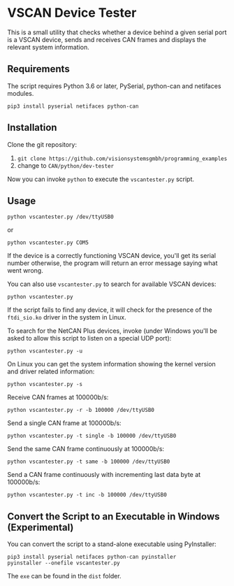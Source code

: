 VSCAN Device Tester
===================

This is a small utility that checks whether a device behind a given
serial port is a VSCAN device, sends and receives CAN frames and
displays the relevant system information.

Requirements
------------

The script requires Python 3.6 or later, PySerial, python-can and
netifaces modules.

    pip3 install pyserial netifaces python-can

Installation
------------

Clone the git repository:

1. `git clone https://github.com/visionsystemsgmbh/programming_examples`
2. change to `CAN/python/dev-tester`
    
Now you can invoke `python` to execute the `vscantester.py` script.

Usage
-----

    python vscantester.py /dev/ttyUSB0

or

    python vscantester.py COM5

If the device is a correctly functioning VSCAN device, you'll get its
serial number otherwise, the program will return an error message
saying what went wrong.

You can also use `vscantester.py` to search for available VSCAN devices:

    python vscantester.py

If the script fails to find any device, it will check for the presence of the
`ftdi_sio.ko` driver in the system in Linux.

To search for the NetCAN Plus devices, invoke (under Windows you'll be asked
to allow this script to listen on a special UDP port):

    python vscantester.py -u

On Linux you can get the system information showing the kernel version and driver
related information:

    python vscantester.py -s

Receive CAN frames at 100000b/s:

    python vscantester.py -r -b 100000 /dev/ttyUSB0

Send a single CAN frame at 100000b/s:

    python vscantester.py -t single -b 100000 /dev/ttyUSB0

Send the same CAN frame continuously at 100000b/s:

    python vscantester.py -t same -b 100000 /dev/ttyUSB0

Send a CAN frame continuously with incrementing last data byte at 100000b/s:

    python vscantester.py -t inc -b 100000 /dev/ttyUSB0

Convert the Script to an Executable in Windows (Experimental)
----------------------------------------------

You can convert the script to a stand-alone executable using PyInstaller:

    pip3 install pyserial netifaces python-can pyinstaller
    pyinstaller --onefile vscantester.py

The `exe` can be found in the `dist` folder.
